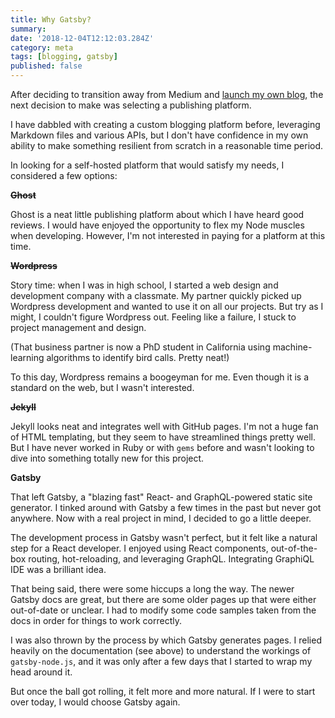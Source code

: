 ```yaml
---
title: Why Gatsby?
summary:
date: '2018-12-04T12:12:03.284Z'
category: meta
tags: [blogging, gatsby]
published: false
---
```


After deciding to transition away from Medium and [launch my own blog](/articles/why-a-blog), the next decision to make was selecting a publishing platform.

I have dabbled with creating a custom blogging platform before, leveraging Markdown files and various APIs, but I don't have confidence in my own ability to make something resilient from scratch in a reasonable time period.

In looking for a self-hosted platform that would satisfy my needs, I considered a few options:

**~~Ghost~~**

Ghost is a neat little publishing platform about which I have heard good reviews. I would have enjoyed the opportunity to flex my Node muscles when developing. However, I'm not interested in paying for a platform at this time.

**~~Wordpress~~**

Story time: when I was in high school, I started a web design and development company with a classmate. My partner quickly picked up Wordpress development and wanted to use it on all our projects. But try as I might, I couldn't figure Wordpress out. Feeling like a failure, I stuck to project management and design.

(That business partner is now a PhD student in California using machine-learning algorithms to identify bird calls. Pretty neat!)

To this day, Wordpress remains a boogeyman for me. Even though it is a standard on the web, but I wasn't interested.

**~~Jekyll~~**

Jekyll looks neat and integrates well with GitHub pages. I'm not a huge fan of HTML templating, but they seem to have streamlined things pretty well. But I have never worked in Ruby or with `gems` before and wasn't looking to dive into something totally new for this project.

**Gatsby**

That left Gatsby, a "blazing fast" React- and GraphQL-powered static site generator. I tinked around with Gatsby a few times in the past but never got anywhere. Now with a real project in mind, I decided to go a little deeper.

The development process in Gatsby wasn't perfect, but it felt like a natural step for a React developer. I enjoyed using React components, out-of-the-box routing, hot-reloading, and leveraging GraphQL. Integrating GraphiQL IDE was a brilliant idea.

That being said, there were some hiccups a long the way. The newer Gatsby docs are great, but there are some older pages up that were either out-of-date or unclear. I had to modify some code samples taken from the docs in order for things to work correctly.

I was also thrown by the process by which Gatsby generates pages. I relied heavily on the documentation (see above) to understand the workings of `gatsby-node.js`, and it was only after a few days that I started to wrap my head around it.

But once the ball got rolling, it felt more and more natural. If I were to start over today, I would choose Gatsby again.
